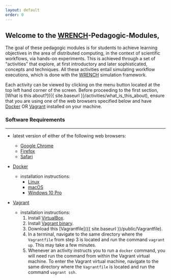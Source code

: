 ```yaml
---
layout: default
order: 0
---
```

## Welcome to the [WRENCH](http://wrench-project.org)-Pedagogic-Modules,

The goal of these pedagogic modules is for students to achieve learning objectives
in the area of distributed computing, in the context of scientific workflows, via
hands-on experiments. This is achieved through a set of “activities” that explore,
at first introductory and later sophisticated, concepts and techniques. All these
activities entail simulating workflow executions, which is done with the
[WRENCH](http://wrench-project.org) simulation framework.

Each activity can be viewed by clicking on the menu button located at the top
left hand corner of the screen. Before proceeding to the first section,
[What is this about?]({{ site.baseurl }}/activities/what_is_this_about), ensure
that you are using one of the web browsers specified below and have [Docker](https://docker.com)
OR [Vagrant](https://www.vagrantup.com/) installed on your machine.

### Software Requirements
----
- latest version of either of the following web browsers:
    - [Google Chrome](https://www.google.com/chrome/)
    - [Firefox](https://www.mozilla.org/en-US/firefox/new/)
    - [Safari](https://www.apple.com/safari/)

- [Docker](https://docker.com)
    - installation instructions:
      - [Linux](https://docs.docker.com/install/linux/docker-ce/ubuntu/)
      - [macOS](https://docs.docker.com/docker-for-mac/install/)
      - [Windows 10 Pro](https://docs.docker.com/docker-for-windows/install/)

- [Vagrant](https://www.vagrantup.com/)
    - installation instructions:
      1. Install [VirtualBox](https://www.virtualbox.org/).
      2. Install [Vagrant binary](https://www.vagrantup.com/downloads.html).
      3. Download this [Vagrantfile]({{ site.baseurl }}/public/Vagrantfile).
      4. In a terminal, navigate to the same directory where the `Vagrantfile`
        from step 3 is located and run the command `vagrant up`. This may take
        a few minutes.
      5. Whenever an activity instructs you to run a `docker` command, you will
      need run the command from within the Vagrant virtual machine. To enter
      the Vagrant virtual machine, navigate to the same directory where the
      `Vagrantfile` is located and run the command `vagrant ssh`.
